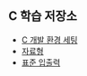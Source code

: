 ## C 학습 저장소

- [C 개발 환경 세팅](./Description/개발환경세팅.md)
- [자료형](./Description/자료형.md)
- [표준 입출력](./Description/표준입출력.md)